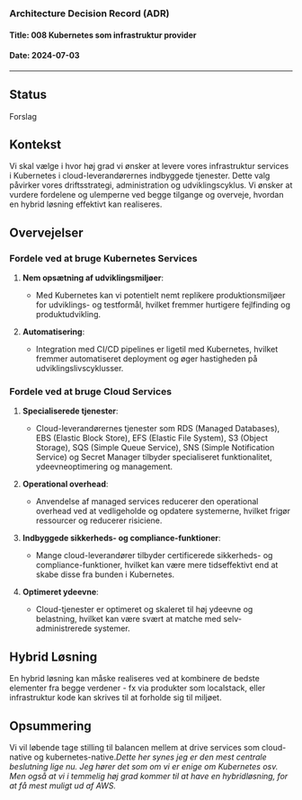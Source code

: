 ### Architecture Decision Record (ADR)

#### Title: 008 Kubernetes som infrastruktur provider

#### Date: 2024-07-03

---

## Status

Forslag

## Kontekst

Vi skal vælge i hvor høj grad vi ønsker at levere vores infrastruktur services i Kubernetes i cloud-leverandørernes indbyggede tjenester. Dette valg påvirker vores driftsstrategi, administration og udviklingscyklus. Vi ønsker at vurdere fordelene og ulemperne ved begge tilgange og overveje, hvordan en hybrid løsning effektivt kan realiseres.

## Overvejelser

### Fordele ved at bruge Kubernetes Services

1. **Nem opsætning af udviklingsmiljøer**:
   - Med Kubernetes kan vi potentielt nemt replikere produktionsmiljøer for udviklings- og testformål, hvilket fremmer hurtigere fejlfinding og produktudvikling.

2. **Automatisering**:
   - Integration med CI/CD pipelines er ligetil med Kubernetes, hvilket fremmer automatiseret deployment og øger hastigheden på udviklingslivscyklusser.

### Fordele ved at bruge Cloud Services

1. **Specialiserede tjenester**:
   - Cloud-leverandørernes tjenester som RDS (Managed Databases), EBS (Elastic Block Store), EFS (Elastic File System), S3 (Object Storage), SQS (Simple Queue Service), SNS (Simple Notification Service) og Secret Manager tilbyder specialiseret funktionalitet, ydeevneoptimering og management.

2. **Operational overhead**:
   - Anvendelse af managed services reducerer den operational overhead ved at vedligeholde og opdatere systemerne, hvilket frigør ressourcer og reducerer risiciene.

3. **Indbyggede sikkerheds- og compliance-funktioner**:
   - Mange cloud-leverandører tilbyder certificerede sikkerheds- og compliance-funktioner, hvilket kan være mere tidseffektivt end at skabe disse fra bunden i Kubernetes.

4. **Optimeret ydeevne**:
   - Cloud-tjenester er optimeret og skaleret til høj ydeevne og belastning, hvilket kan være svært at matche med selv-administrerede systemer.

## Hybrid Løsning

En hybrid løsning kan måske realiseres ved at kombinere de bedste elementer fra begge verdener - fx via produkter som localstack, eller infrastruktur kode kan skrives til at forholde sig til miljøet.
   
## Opsummering

Vi vil løbende tage stilling til balancen mellem at drive services som cloud-native og kubernetes-native.*Dette her synes jeg er den mest centrale beslutning lige nu. Jeg hører det som om vi er enige om Kubernetes osv. Men også at vi i temmelig høj grad kommer til at have en hybridløsning, for at få mest muligt ud af AWS.*
